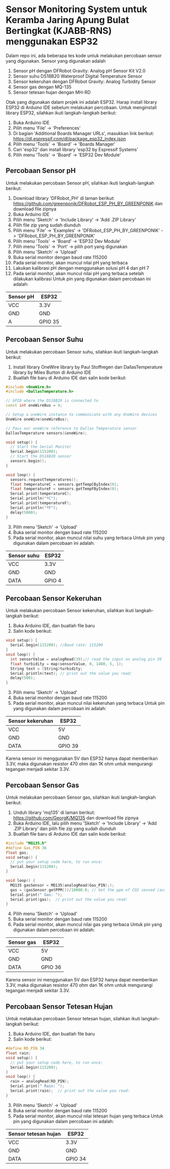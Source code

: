 # Sensor Monitoring System untuk Keramba Jaring Apung Bulat Bertingkat (KJABB-RNS) menggunakan ESP32

Dalam repo ini, ada beberapa tes kode untuk melakukan percobaan sensor yang digunakan. 
Sensor yang digunakan adalah
1. Sensor pH dengan DFRobot Gravity: Analog pH Sensor Kit V2.0
2. Sensor suhu DS18B20 Waterproof Digital Temperature Sensor
3. Sensor kekeruhan dengan DFRobot Gravity: Analog Turbidity Sensor
4. Sensor gas dengan MQ-135
5. Sensor tetesan hujan dengan MH-RD

Otak yang digunakan dalam projek ini adalah ESP32. Harap install library ESP32 di Arduino IDE sebelum melakukan percobaan. 
Untuk menginstall library ESP32, silahkan ikuti langkah-langkah berikut:
1. Buka Arduino IDE
2. Pilih menu 'File' -> 'Preferences'
3. Di bagian 'Additional Boards Manager URLs', masukkan link berikut: https://dl.espressif.com/dl/package_esp32_index.json
4. Pilih menu 'Tools' -> 'Board' -> 'Boards Manager'
5. Cari 'esp32' dan install library 'esp32 by Espressif Systems'
6. Pilih menu 'Tools' -> 'Board' -> 'ESP32 Dev Module'

## Percobaan Sensor pH
Untuk melakukan percobaan Sensor pH, silahkan ikuti langkah-langkah berikut:
1. Download library 'DFRobot_PH' di laman berikut: https://github.com/greenponik/DFRobot_ESP_PH_BY_GREENPONIK dan download file zipnya
2. Buka Arduino IDE
3. Pilih menu 'Sketch' -> 'Include Library' -> 'Add .ZIP Library'
4. Pilih file zip yang sudah diunduh
5. Pilih menu 'File' -> 'Examples' -> 'DFRobot_ESP_PH_BY_GREENPONIK' -> 'DFRobot_ESP_PH_BY_GREENPONIK'
6. Pilih menu 'Tools' -> 'Board' -> 'ESP32 Dev Module'
7. Pilih menu 'Tools' -> 'Port' -> pilih port yang digunakan
8. Pilih menu 'Sketch' -> 'Upload'
9. Buka serial monitor dengan baud rate 115200
10. Pada serial monitor, akan muncul nilai pH yang terbaca
11. Lakukan kalibrasi pH dengan menggunakan solusi pH 4 dan pH 7
12. Pada serial monitor, akan muncul nilai pH yang terbaca setelah dilakukan kalibrasi
Untuk pin yang digunakan dalam percobaan ini adalah:

| Sensor pH | ESP32   |
|-----------|---------|
| VCC       | 3.3V    |
| GND       | GND     |
| A         | GPIO 35 |

## Percobaan Sensor Suhu
Untuk melakukan percobaan Sensor suhu, silahkan ikuti langkah-langkah berikut:
1. Install library OneWire library by Paul Stoffregen dan DallasTemperature library by Miles Burton di Arduino IDE
2. Buatlah file baru di Arduino IDE dan salin kode berikut:
```c++
#include <OneWire.h>
#include <DallasTemperature.h>

// GPIO where the DS18B20 is connected to
const int oneWireBus = 4;     

// Setup a oneWire instance to communicate with any OneWire devices
OneWire oneWire(oneWireBus);

// Pass our oneWire reference to Dallas Temperature sensor 
DallasTemperature sensors(&oneWire);

void setup() {
  // Start the Serial Monitor
  Serial.begin(115200);
  // Start the DS18B20 sensor
  sensors.begin();
}

void loop() {
  sensors.requestTemperatures(); 
  float temperatureC = sensors.getTempCByIndex(0);
  float temperatureF = sensors.getTempFByIndex(0);
  Serial.print(temperatureC);
  Serial.println("ºC");
  Serial.print(temperatureF);
  Serial.println("ºF");
  delay(5000);
}
```
3. Pilih menu 'Sketch' -> 'Upload'
4. Buka serial monitor dengan baud rate 115200
5. Pada serial monitor, akan muncul nilai suhu yang terbaca
Untuk pin yang digunakan dalam percobaan ini adalah:

| Sensor suhu | ESP32 |
|-------------|-------|
| VCC         | 3.3V  |
| GND         | GND   |
| DATA        | GPIO 4 |

## Percobaan Sensor Kekeruhan
Untuk melakukan percobaan Sensor kekeruhan, silahkan ikuti langkah-langkah berikut:
1. Buka Arduino IDE, dan buatlah file baru
2. Salin kode berikut:
```c++
void setup() {
  Serial.begin(115200); //Baud rate: 115200
}
void loop() {
  int sensorValue = analogRead(39);// read the input on analog pin 39
  float turbidity = map(sensorValue, 0, 1400, 5, 1);
  String text = (String)turbidity;
  Serial.println(text); // print out the value you read:
  delay(500);
}
```
3. Pilih menu 'Sketch' -> 'Upload'
4. Buka serial monitor dengan baud rate 115200
5. Pada serial monitor, akan muncul nilai kekeruhan yang terbaca
Untuk pin yang digunakan dalam percobaan ini adalah:

| Sensor kekeruhan | ESP32 |
|------------------|-------|
| VCC              | 5V  |
| GND              | GND   |
| DATA             | GPIO 39 |

Karena sensor ini menggunakan 5V dan ESP32 hanya dapat memberikan 3.3V, maka digunakan resistor 470 ohm dan 1K ohm untuk mengurangi tegangan menjadi sekitar 3.3V.

## Percobaan Sensor Gas
Untuk melakukan percobaan Sensor gas, silahkan ikuti langkah-langkah berikut:
1. Unduh library 'mq135' di laman berikut: https://github.com/GeorgK/MQ135 dan download file zipnya
2. Buka Arduino IDE, lalu pilih menu 'Sketch' -> 'Include Library' -> 'Add .ZIP Library' dan pilih file zip yang sudah diunduh
3. Buatlah file baru di Arduino IDE dan salin kode berikut:
```c++
#include "MQ135.h"
#define Gas_PIN 36
float gas;
void setup() {
  // put your setup code here, to run once:
  Serial.begin(115200);
}

void loop() {
  MQ135 gasSensor = MQ135(analogRead(Gas_PIN););
  gas = (gasSensor.getPPM())/10000.0; // Get the ppm of CO2 sensed (assuming only CO2 in the air)
  Serial.print(" Gas: ");
  Serial.print(gas);  // print out the value you read:
}
```
4. Pilih menu 'Sketch' -> 'Upload'
5. Buka serial monitor dengan baud rate 115200
6. Pada serial monitor, akan muncul nilai gas yang terbaca
Untuk pin yang digunakan dalam percobaan ini adalah:

| Sensor gas | ESP32 |
|------------|-------|
| VCC        | 5V  |
| GND        | GND   |
| DATA       | GPIO 36 |

Karena sensor ini menggunakan 5V dan ESP32 hanya dapat memberikan 3.3V, maka digunakan resistor 470 ohm dan 1K ohm untuk mengurangi tegangan menjadi sekitar 3.3V.

## Percobaan Sensor Tetesan Hujan
Untuk melakukan percobaan Sensor tetesan hujan, silahkan ikuti langkah-langkah berikut:
1. Buka Arduino IDE, dan buatlah file baru
2. Salin kode berikut:
```c++
#define RD_PIN 34
float rain;
void setup() {
  // put your setup code here, to run once:
  Serial.begin(115200);
}
void loop() {
  rain = analogRead(RD_PIN);
  Serial.print(" Rain: ");
  Serial.print(rain);  // print out the value you read:
}
```
3. Pilih menu 'Sketch' -> 'Upload'
4. Buka serial monitor dengan baud rate 115200
5. Pada serial monitor, akan muncul nilai tetesan hujan yang terbaca
Untuk pin yang digunakan dalam percobaan ini adalah:

| Sensor tetesan hujan | ESP32 |
|----------------------|-------|
| VCC                  | 3.3V  |
| GND                  | GND   |
| DATA                 | GPIO 34 |


